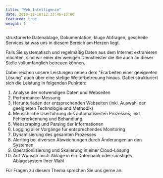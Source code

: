 ```yaml
---
title: "Web Intelligence"
date: 2018-11-18T12:33:46+10:00
featured: true
weight: 1
---
```


strukturierte Datenablage, Dokumentation, kluge Abfragen, gescheite Services ist was uns in diesem Bereich am Herzen liegt.

Falls Sie systematisch und regelmäßig Daten aus dem Internet extrahieren möchten, sind wir einer der wenigen Dienstleister die Sie auch an dieser Stelle vollumfänglich betreuen können.

Dabei reichen unsere Leistungen neben dem "Erarbeiten einer geeigneten Lösung" auch über eine stetige Weiterbetreuung hinaus. Dabei strukturiert sich die Leistung in folgenden Punkten:

1. Analyse der notwendigen Daten und Webseiten
2. Performance-Messung
3. Herunterladen der entsprechenden Webseiten (inkl. Auswahl der geeigneten Technologie und Methodik)
4. Menschliche Userführung des automatisierten Prozesses, inkl. Fehlererkennung und Behandlung
5. Webscraping und Parsing der Informationen
6. Logging aller Vorgänge für entsprechendes Monitoring
7. Dynamisierung des gesamten Prozesses
8. Alerting bei diversen Abweichungen durch Änderungen an den Systemen
9. Operationlisierung und Skalierung in einer Cloud-Lösung
10. Auf Wunsch auch Ablage in ein Datenbank oder sonstiges Ablagesystem Ihrer Wahl


Für Fragen zu diesem Thema sprechen Sie uns gerne an.